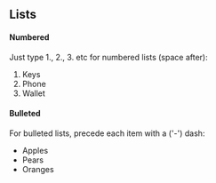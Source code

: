 
## Lists
#### Numbered
Just type 1., 2., 3. etc for numbered lists (space after):
1. Keys
2. Phone
3. Wallet

#### Bulleted
For bulleted lists, precede each item with a ('-') dash:
- Apples
- Pears
- Oranges
